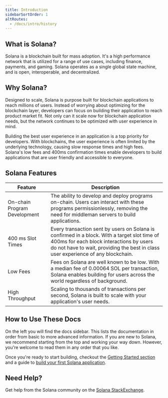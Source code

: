 ```yaml
---
title: Introduction
sidebarSortOrder: 1
altRoutes:
  - /docs/intro/history
---
```


## What is Solana?

Solana is a blockchain built for mass adoption. It's a high performance network
that is utilized for a range of use cases, including finance, payments, and
gaming. Solana operates as a single global state machine, and is open,
interoperable, and decentralized.

## Why Solana?

Designed to scale, Solana is purpose built for blockchain applications to reach
millions of users. Instead of worrying about optimizing for the blockchain
layer, developers can focus on building their application to reach product
market fit. Not only can it scale now for blockchain application needs, but the
network continues to be optimized with user experience in mind.

Building the best user experience in an application is a top priority for
developers. With blockchains, the user experience is often limited by the
underlying technology, causing slow response times and high fees. Solana's low fees
and 400ms confirmation times enable developers to build applications that are
user friendly and accessible to everyone.

## Solana Features

| Feature                      | Description                                                                                                                                                                                                                  |
| ---------------------------- | ---------------------------------------------------------------------------------------------------------------------------------------------------------------------------------------------------------------------------- |
| On-chain Program Development | The ability to develop and deploy programs on-chain. Users can interact with these programs permissionlessly, removing the need for middleman servers to build applications.                                           |
| 400 ms Slot Times            | Every transaction sent by users on Solana is confirmed in a block. With a target slot time of 400ms for each block interactions by users do not have to wait, providing the best in class user experience of any blockchain. |
| Low Fees                     | Fees on Solana are well known to be low. With a median fee of 0.00064 SOL per transaction, Solana enables building for users across the world regardless of background.                                                             |
| High Throughput              | Scaling to thousands of transactions per second, Solana is built to scale with your application's user needs.                                                                                                                |

## How to Use These Docs

On the left you will find the docs sidebar. This lists the documentation in
order from basic to more advanced information. If you are new to Solana, we
recommend starting from the top and working your way down. However, you're
welcome to read them in any order that you like.

Once you're ready to start building, checkout the
[Getting Started section](https://solana.com/docs/intro/dev) and a guide to
[build your first Solana application](https://solana.com/developers/guides/getstarted/local-rust-hello-world).

## Need Help?

Get help from the Solana community on the
[Solana StackExchange](https://solana.stackexchange.com).
